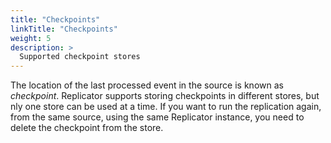 ```yaml
---
title: "Checkpoints"
linkTitle: "Checkpoints"
weight: 5
description: >
  Supported checkpoint stores
---
```


The location of the last processed event in the source is known as _checkpoint_. Replicator supports storing checkpoints in different stores, but nly one store can be used at a time. If you want to run the replication again, from the same source, using the same Replicator instance, you need to delete the checkpoint from the store.
